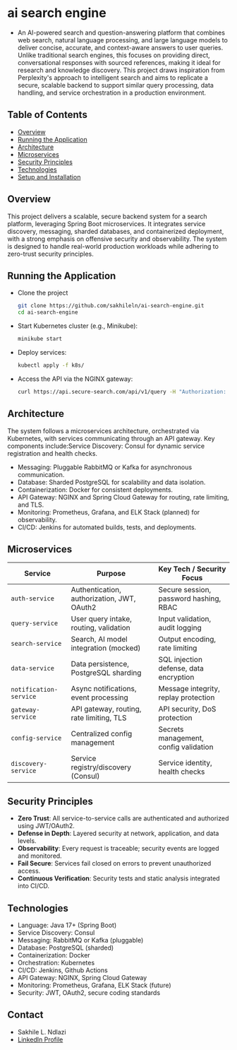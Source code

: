# ai search engine
- An AI-powered search and question-answering platform that combines web search,
natural language processing, and large language models to deliver concise, accurate, and context-aware 
answers to user queries. Unlike traditional search engines, this focuses on providing direct,
conversational responses with sourced references, making it ideal for research and knowledge discovery.
This project draws inspiration from Perplexity's approach to intelligent search and aims to replicate a secure, 
scalable backend to support similar query processing, data handling, and service orchestration in a
production environment.

## Table of Contents
- [Overview](#overview)
- [Running the Application](#running-the-application)
- [Architecture](#architecture)
- [Microservices](#microservices)
- [Security Principles](#security-principles)
- [Technologies](#technologies)
- [Setup and Installation](#setup-and-installation)

## Overview
This project delivers a scalable, secure backend system for a search platform, leveraging Spring Boot microservices. It integrates service discovery, messaging, sharded databases, and containerized deployment, with a strong emphasis on offensive security and observability. The system is designed to handle real-world production workloads while adhering to zero-trust security principles.

## Running the Application
- Clone the project
    ```bash
    git clone https://github.com/sakhileln/ai-search-engine.git
    cd ai-search-engine
    ```
- Start Kubernetes cluster (e.g., Minikube):
    ```bash
    minikube start
    ```
- Deploy services:
    ```bash
    kubectl apply -f k8s/
    ```
- Access the API via the NGINX gateway:
    ```bash
    curl https://api.secure-search.com/api/v1/query -H "Authorization: Bearer <JWT_TOKEN>"
    ```

## Architecture
The system follows a microservices architecture, orchestrated via Kubernetes, with services communicating through an API gateway. Key components include:Service Discovery: Consul for dynamic service registration and health checks.
- Messaging: Pluggable RabbitMQ or Kafka for asynchronous communication.
- Database: Sharded PostgreSQL for scalability and data isolation.
- Containerization: Docker for consistent deployments.
- API Gateway: NGINX and Spring Cloud Gateway for routing, rate limiting, and TLS.
- Monitoring: Prometheus, Grafana, and ELK Stack (planned) for observability.
- CI/CD: Jenkins for automated builds, tests, and deployments.

## Microservices
| Service               | Purpose                                      | Key Tech / Security Focus                       |
|------------------------|----------------------------------------------|--------------------------------------------------|
| `auth-service`         | Authentication, authorization, JWT, OAuth2  | Secure session, password hashing, RBAC          |
| `query-service`        | User query intake, routing, validation      | Input validation, audit logging                 |
| `search-service`       | Search, AI model integration (mocked)       | Output encoding, rate limiting                  |
| `data-service`         | Data persistence, PostgreSQL sharding       | SQL injection defense, data encryption          |
| `notification-service` | Async notifications, event processing       | Message integrity, replay protection            |
| `gateway-service`      | API gateway, routing, rate limiting, TLS    | API security, DoS protection                    |
| `config-service`       | Centralized config management               | Secrets management, config validation           |
| `discovery-service`    | Service registry/discovery (Consul)         | Service identity, health checks                 |

## Security Principles
- **Zero Trust**: All service-to-service calls are authenticated and authorized using JWT/OAuth2.
- **Defense in Depth**: Layered security at network, application, and data levels.
- **Observability**: Every request is traceable; security events are logged and monitored.
- **Fail Secure**: Services fail closed on errors to prevent unauthorized access.
- **Continuous Verification**: Security tests and static analysis integrated into CI/CD.

## Technologies
- Language: Java 17+ (Spring Boot)
- Service Discovery: Consul
- Messaging: RabbitMQ or Kafka (pluggable)
- Database: PostgreSQL (sharded)
- Containerization: Docker
- Orchestration: Kubernetes
- CI/CD: Jenkins, Github Actions
- API Gateway: NGINX, Spring Cloud Gateway
- Monitoring: Prometheus, Grafana, ELK Stack (future)
- Security: JWT, OAuth2, secure coding standards

## Contact
- Sakhile L. Ndlazi
- [LinkedIn Profile](https://www.linkedin.com/in/sakhile-)
